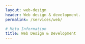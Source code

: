 ```yaml
---
layout: web-design
header: Web design & development.
permalink: /services/web/

# Meta Information
title: Web Design & Development
---
```

